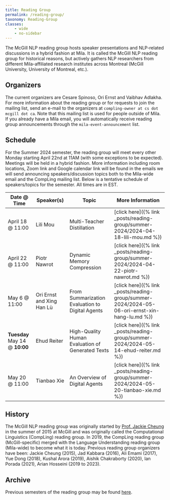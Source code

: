 ```yaml
---
title: Reading Group
permalink: /reading-group/
taxonomy: Reading-Group
classes:
    - wide
    - no-sidebar
---
```


The McGill NLP reading group hosts speaker presentations and NLP-related discussions in a hybrid fashion at Mila. It is called the McGill NLP reading group for historical reasons, but actively gathers NLP researchers from different Mila-affiliated research institutes across Montreal (McGill University, University of Montreal, etc.).

## Organizers

The current organizers are Cesare Spinoso, Ori Ernst and Vaibhav Adlakha. For more information about the reading group or for requests to join the mailing list, send an e-mail to the organizers at `compling-owner at cs dot mcgill dot ca`. Note that this mailing list is used for people outside of Mila. If you already have a Mila email, you will automatically receive reading group announcements through the `mila-event-announcement` list.


## Schedule

For the Summer 2024 semester, the reading group will meet every other Monday starting April 22nd at 11AM (with some exceptions to be expected). Meetings will be held in a hybrid fashion. More information including room locations, Zoom link and Google calendar link will be found in the emails we will send announcing speakers/discussion topics both to the Mila-wide email and the CompLing mailing list. Below is a tentative schedule of speakers/topics for the semester. All times are in EST.

| **Date @ Time** | **Speaker(s)** | **Topic** | **More Information** |
|---|---|---|---|
| April 18 @ 11:00 | Lili Mou | Multi-Teacher Distillation | [click here]({% link _posts/reading-group/summer-2024/2024-04-18-lili-mou.md %}) |
| April 22 @ 11:00 | Piotr Nawrot | Dynamic Memory Compression | [click here]({% link _posts/reading-group/summer-2024/2024-04-22-piotr-nawrot.md %}) |
| May 6 @ 11:00  | Ori Ernst and Xing Han Lù | From Summarization Evaluation to Digital Agents | [click here]({% link _posts/reading-group/summer-2024/2024-05-06-ori-ernst-xin-hang-lu.md %}) |
| **Tuesday** May 14 @ **10:00**  | Ehud Reiter | High-Quality Human Evaluation of Generated Texts| [click here]({% link _posts/reading-group/summer-2024/2024-05-14-ehud-reiter.md %}) |
| May 20 @ 11:00 | Tianbao Xie | An Overview of Digital Agents | [click here]({% link _posts/reading-group/summer-2024/2024-05-20-tianbao-xie.md %}) |

## History

The McGill NLP reading group was originally started by [Prof. Jackie Cheung](https://www.cs.mcgill.ca/~jcheung/) in the summer of 2015 at McGill and was originally called the Computational Linguistics (CompLing) reading group. In 2019, the CompLing reading group (McGill-specific) merged with the Language Understanding reading group (Mila-wide) to become what it is today. Previous reading group organizers have been: Jackie Cheung (2015), Jad Kabbara (2016), Ali Emami (2017), Yue Dong (2018), Kushal Arora (2019), Aishik Chakraborty (2020), Ian Porada (2021), Arian Hosseini (2019 to 2023).


## Archive

Previous semesters of the reading group may be found [here](https://www.cs.mcgill.ca/~jcheung/meetings.html).

<!-- More history
**2015.** Jackie Cheung starts the CompLing reading group at McGill.
**2016.** Organizer: Jad Kabbara
**2017.** Organizer: Ali Emami
**2018.** Organizer: Yue Dong
**2019.** Kushal Arora (CompLing) and Arian Hosseini (LURG) merge the two reading groups together to create the McGill/Mila NLP reading group and act.
**2020.** Organizers: Aishik Chakraborty and Arian Hosseini.
**January 2021 to May 2022.** Organizers: Ian Porada and Arian Hosseini.
**May 2022 to May 2024.** Organizers: Vaibhav Adlakha and Arian Hosseini.
-->